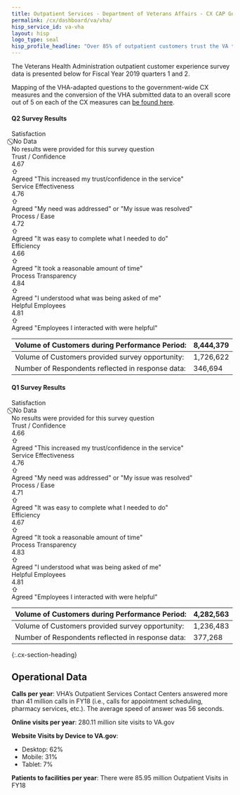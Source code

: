 ```yaml
---
title: Outpatient Services - Department of Veterans Affairs - CX CAP Goal Dashboard
permalink: /cx/dashboard/va/vha/
hisp_service_id: va-vha
layout: hisp
logo_type: seal
hisp_profile_headline: "Over 85% of outpatient customers trust the VA to fulfill the country's commitment to Veterans."
---
```


The Veterans Health Administration outpatient customer experience survey data is presented below for Fiscal Year 2019 quarters 1 and 2. 

Mapping of the VHA-adapted questions to the government-wide CX measures and the conversion of the VHA submitted data to an overall score out of 5 on each of the CX measures can <a href="{{ site.baseurl }}/cx/dashboard/supportingdocs/VHA-FY19-DataDetail.xlsx">be found here</a>.

#### Q2 Survey Results

<div class="survey-result-box survey-no-data">
	<div class="survey-result-stats">
		<span class="survey-question">Satisfaction</span>
		<div class="survey-score">
			<span class="survey-avg-score"> ⃠ No Data</span>
		</div>
	</div>
	<div class="survey-question-description">No results were provided for this survey question</div>
</div>

<div class="survey-result-box">
	<div class="survey-result-stats">
		<span class="survey-question">Trust / Confidence</span>
		<div class="survey-score">
			<div class="survey-avg-score">4.67</div>
			<div class="star-rating" style="--rating: 4.67;" aria-label="Rating of this product is 4.67 out of 5."></div>
			<span class="survey-trend-arrow survey-no-arrow">⇧</span>
		</div>
	</div>
	<div class="survey-question-description">Agreed "This increased my trust/confidence in the service"</div>
</div>

<div class="survey-result-box">
	<div class="survey-result-stats">
		<span class="survey-question">Service Effectiveness</span>
		<div class="survey-score">
			<div class="survey-avg-score">4.76</div>
			<div class="star-rating" style="--rating: 4.76;" aria-label="Rating of this product is 4.76 out of 5."></div>
			<span class="survey-trend-arrow survey-no-arrow">⇧</span>
		</div>
	</div>
	<div class="survey-question-description">Agreed "My need was addressed" or "My issue was resolved"</div>
</div>

<div class="survey-result-box">
	<div class="survey-result-stats">
		<span class="survey-question">Process / Ease</span>
		<div class="survey-score">
			<div class="survey-avg-score">4.72</div>
			<div class="star-rating" style="--rating: 4.72;" aria-label="Rating of this product is 4.72 out of 5."></div>
			<span class="survey-trend-arrow survey-no-arrow">⇧</span>
		</div>
	</div>
	<div class="survey-question-description">Agreed "It was easy to complete what I needed to do"</div>
</div>

<div class="survey-result-box">
	<div class="survey-result-stats">
		<span class="survey-question">Efficiency</span>
		<div class="survey-score">
			<div class="survey-avg-score">4.66</div>
			<div class="star-rating" style="--rating: 4.66;" aria-label="Rating of this product is 4.66 out of 5."></div>
			<span class="survey-trend-arrow survey-no-arrow">⇧</span>
		</div>
	</div>
	<div class="survey-question-description">Agreed "It took a reasonable amount of time"</div>
</div>

<div class="survey-result-box">
	<div class="survey-result-stats">
		<span class="survey-question">Process Transparency</span>
		<div class="survey-score">
			<div class="survey-avg-score">4.84</div>
			<div class="star-rating" style="--rating: 4.84;" aria-label="Rating of this product is 4.84 out of 5."></div>
			<span class="survey-trend-arrow survey-no-arrow">⇧</span>
		</div>
	</div>
	<div class="survey-question-description">Agreed "I understood what was being asked of me"</div>
</div>


<div class="survey-result-box">
	<div class="survey-result-stats">
		<span class="survey-question">Helpful Employees</span>
		<div class="survey-score">
			<div class="survey-avg-score">4.81</div>
			<div class="star-rating" style="--rating: 4.81;" aria-label="Rating of this product is 4.81 out of 5."></div>
			<span class="survey-trend-arrow survey-no-arrow">⇧</span>
		</div>
	</div>
	<div class="survey-question-description">Agreed "Employees I interacted with were helpful"</div>
</div>

| Volume of Customers during Performance Period:    | 8,444,379 |
|---------------------------------------------------|-----------|
| Volume of Customers provided survey opportunity:  | 1,726,622 |
| Number of Respondents reflected in response data: | 346,694   |


#### Q1 Survey Results

<div class="survey-result-box survey-no-data">
	<div class="survey-result-stats">
		<span class="survey-question">Satisfaction</span>
		<div class="survey-score">
			<span class="survey-avg-score"> ⃠ No Data</span>
		</div>
	</div>
	<div class="survey-question-description">No results were provided for this survey question</div>
</div>

<div class="survey-result-box">
	<div class="survey-result-stats">
		<span class="survey-question">Trust / Confidence</span>
		<div class="survey-score">
			<div class="survey-avg-score">4.66</div>
			<div class="star-rating" style="--rating: 4.66;" aria-label="Rating of this product is 4.66 out of 5."></div>
			<span class="survey-trend-arrow survey-no-arrow">⇧</span>
		</div>		
	</div>
	<div class="survey-question-description">Agreed "This increased my trust/confidence in the service"</div>
</div>

<div class="survey-result-box">
	<div class="survey-result-stats">
		<span class="survey-question">Service Effectiveness</span>
		<div class="survey-score">
			<div class="survey-avg-score">4.76</div>
			<div class="star-rating" style="--rating: 4.76;" aria-label="Rating of this product is 4.76 out of 5."></div>
			<span class="survey-trend-arrow survey-no-arrow">⇧</span>
		</div>	
	</div>
	<div class="survey-question-description">Agreed "My need was addressed" or "My issue was resolved"</div>
</div>

<div class="survey-result-box">
	<div class="survey-result-stats">
		<span class="survey-question">Process / Ease</span>
		<div class="survey-score">
			<div class="survey-avg-score">4.71</div>
			<div class="star-rating" style="--rating: 4.71;" aria-label="Rating of this product is 4.71 out of 5."></div>
			<span class="survey-trend-arrow survey-no-arrow">⇧</span>
		</div>
	</div>
	<div class="survey-question-description">Agreed "It was easy to complete what I needed to do"</div>
</div>

<div class="survey-result-box">
	<div class="survey-result-stats">
		<span class="survey-question">Efficiency</span>
		<div class="survey-score">
			<div class="survey-avg-score">4.67</div>
			<div class="star-rating" style="--rating: 4.67;" aria-label="Rating of this product is 4.67 out of 5."></div>
			<span class="survey-trend-arrow survey-no-arrow">⇧</span>
		</div>
	</div>
	<div class="survey-question-description">Agreed "It took a reasonable amount of time"</div>
</div>

<div class="survey-result-box">
	<div class="survey-result-stats">
		<span class="survey-question">Process Transparency</span>
		<div class="survey-score">
			<div class="survey-avg-score">4.83</div>
			<div class="star-rating" style="--rating: 4.83;" aria-label="Rating of this product is 4.83 out of 5."></div>
			<span class="survey-trend-arrow survey-no-arrow">⇧</span>
		</div>
	</div>
	<div class="survey-question-description">Agreed "I understood what was being asked of me"</div>
</div>


<div class="survey-result-box">
	<div class="survey-result-stats">
		<span class="survey-question">Helpful Employees</span>
		<div class="survey-score">
			<div class="survey-avg-score">4.81</div>
			<div class="star-rating" style="--rating: 4.81;" aria-label="Rating of this product is 4.81 out of 5."></div>
			<span class="survey-trend-arrow survey-no-arrow">⇧</span>
		</div>	
	</div>
	<div class="survey-question-description">Agreed "Employees I interacted with were helpful"</div>
</div>

| Volume of Customers during Performance Period:    | 4,282,563 |
|---------------------------------------------------|-----------|
| Volume of Customers provided survey opportunity:  | 1,236,483 |
| Number of Respondents reflected in response data: | 377,268   |

{:.cx-section-heading}

## Operational Data

**Calls per year**: VHA’s Outpatient Services Contact Centers answered more than 41 million calls in FY18 (i.e., calls for appointment scheduling, pharmacy services, etc.). The average speed of answer was 56 seconds.
 
**Online visits per year**:  280.11 million site visits to VA.gov
 
**Website Visits by Device to VA.gov**:

- Desktop: 62%
- Mobile: 31%
- Tablet:  7%
 
**Patients to facilities per year**:  There were 85.95 million Outpatient Visits in FY18
